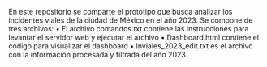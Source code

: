 En este repositorio se comparte el prototipo que busca analizar los incidentes viales de la ciudad de México en el año 2023.
Se compone de tres archivos:
•	El archivo comandos.txt contiene las instrucciones para levantar el servidor web y ejecutar el archivo
•	Dashboard.html contiene el código para visualizar el dashboard
•	Inviales_2023_edit.txt es el archivo con la información procesada y filtrada del año 2023.

